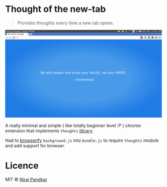# Thought of the new-tab
> Provides thoughts every time a new tab opens.

![alt text](Images/thoughts-screenshot.png "New Tab Screenshot")

A really minimal and simple ( like totally beginner level :P ) chrome extension that implements `thoughts` [library](https://github.com/nirajpandkar/thought-of-the-day).

Had to [browserify](http://browserify.org/) `background.js` into `bundle.js` to require `thoughts` module and add support for browser.

# Licence

MIT © [Niraj Pandkar](https://github.com/nirajpandkar)